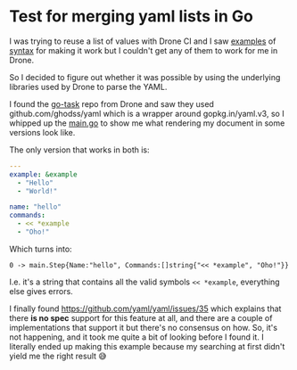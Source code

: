 Test for merging yaml lists in Go
=================================

I was trying to reuse a list of values with Drone CI and I saw [examples](https://smcleod.net/2022/11/yaml-anchors-and-aliases/) of [syntax](https://docs.gitlab.com/ci/yaml/yaml_optimization/) for making it work but I couldn't get any of them to work for me in Drone.

So I decided to figure out whether it was possible by using the underlying libraries used by Drone to parse the YAML.

I found the [go-task](https://github.com/drone/go-task/blob/main/go.mod) repo from Drone and saw they used github.com/ghodss/yaml which is a wrapper around gopkg.in/yaml.v3, so I whipped up the [main.go](./main.go) to show me what rendering my document in some versions look like.

The only version that works in both is:

```yaml
---
example: &example
  - "Hello"
  - "World!"

name: "hello"
commands:
  - << *example
  - "Oho!"
```

Which turns into:

```
0 -> main.Step{Name:"hello", Commands:[]string{"<< *example", "Oho!"}}
```

I.e. it's a string that contains all the valid symbols `<< *example`, everything else gives errors.

I finally found https://github.com/yaml/yaml/issues/35 which explains that there **is no spec** support for this feature at all, and there are a couple of implementations that support it but there's no consensus on how. So, it's not happening, and it took me quite a bit of looking before I found it. I literally ended up making this example because my searching at first didn't yield me the right result 😅

